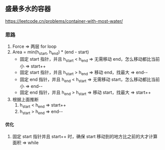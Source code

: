 ## 盛最多水的容器

<https://leetcode.cn/problems/container-with-most-water/>

### 思路

1. Force => 两层 for loop
2. Area = min(h<sub>start</sub>, h<sub>end</sub>) * (end - start)
    - 固定 start 指针，并且 h<sub>start</sub> < h<sub>end</sub> => 无需移动 end，怎么移动都比当前小 => start++
    - 固定 start 指针，并且 h<sub>start</sub> > h<sub>end</sub> => 移动 end，找最大 => end--
    - 固定 end 指针，并且 h<sub>end</sub> < h<sub>start</sub> => 无需移动 start，怎么移动都比当前小 => end--
    - 固定 end 指针，并且 h<sub>end</sub> > h<sub>start</sub> => 移动 start，找最大 => start++
3. 根据上面推断
    1. h<sub>start</sub> < h<sub>end</sub> => start++
    1. h<sub>start</sub> > h<sub>end</sub> => end--

#### 优化

1. 固定 start 指针并且 start++ 时，确保 start 移动到的地方比之前的大才计算面积 => while
